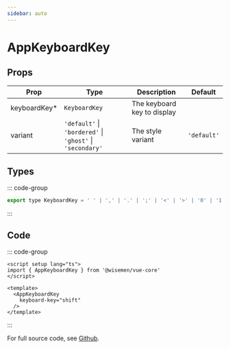 ```yaml
---
sidebar: auto
---
```


# AppKeyboardKey
<script setup>
import AppKeyboardKeyPlayground from './AppKeyboardKeyPlayground.vue'
</script>

<AppKeyboardKeyPlayground />

## Props

| Prop         | Type                                                                 | Description                                      | Default     |
|--------------|----------------------------------------------------------------------|--------------------------------------------------|-------------|
| keyboardKey* | `KeyboardKey`                                                        | The keyboard key to display                      |             |
| variant      | `'default'` \| `'bordered'` \| `'ghost'` \| `'secondary'`            | The style variant                                | `'default'` |


## Types

::: code-group
```js [KeyboardKey]
export type KeyboardKey = ' ' | ',' | '.' | ';' | '<' | '>' | '0' | '1' | '2' | '3' | '4' | '5' | '6' | '7' | '8' | '9' | 'a' | 'alt' | 'arrowdown' | 'arrowleft' | 'arrowright' | 'arrowup' | 'b' | 'backspace' | 'c' | 'ctrl' | 'd' | 'delete' | 'e' | 'enter' | 'escape' | 'f' | 'g' | 'h' | 'i' | 'j' | 'k' | 'l' | 'm' | 'meta' | 'n' | 'o' | 'p' | 'q' | 'r' | 's' | 'shift' | 't' | 'tab' | 'u' | 'v' | 'w' | 'x' | 'y' | 'z'
```
::: 

## Code

::: code-group
```vue [Usage]
<script setup lang="ts">
import { AppKeyboardKey } from '@wisemen/vue-core'
</script>

<template>
  <AppKeyboardKey 
    keyboard-key="shift"
  />
</template>
```
:::

For full source code, see [Github](https://github.com/wisemen-digital/vue-core/blob/main/packages/components/src/components/keyboard/AppKeyboardKey.vue).